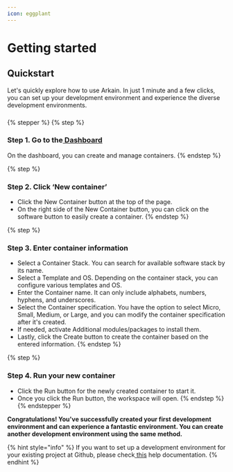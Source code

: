 ```yaml
---
icon: eggplant
---
```


# Getting started

## Quickstart

Let's quickly explore how to use Arkain. In just 1 minute and a few clicks, you can set up your development environment and experience the diverse development environments.

###

{% stepper %}
{% step %}
### Step 1.  Go to the[ Dashboard](https://ide.goorm.io/my/dashboard)

On the dashboard, you can create and manage containers.
{% endstep %}

{% step %}
### Step 2. Click ‘New container’

* Click the New Container button at the top of the page.
* On the right side of the New Container button, you can click on the software button to easily create a container.
{% endstep %}

{% step %}
### Step 3. Enter container information

* Select a Container Stack. You can search for available software stack by its name.
* Select a Template and OS. Depending on the container stack, you can configure various templates and OS.
* Enter the Container name. It can only include alphabets, numbers, hyphens, and underscores.
* Select the Container specification. You have the option to select Micro, Small, Medium, or Large, and you can modify the container specification after it's created.
* If needed, activate Additional modules/packages to install them.
* Lastly, click the Create button to create the container based on the entered information.
{% endstep %}

{% step %}
### Step 4. Run your new container

* Click the Run button for the newly created container to start it.&#x20;
* Once you click the Run button, the workspace will open.
{% endstep %}
{% endstepper %}

**Congratulations! You've successfully created your first development environment and can experience a fantastic environment. You can create another development environment using the same method.**&#x20;

{% hint style="info" %}
If you want to set up a development environment for your existing  project at Github, please check[ this](https://docs.google.com/document/d/1VRZgHlHNL_yj3q_0KGgQ_5-semdrDR9r3kjOPXK6fKY/edit?tab=t.0#heading=h.xgy5r6wrknqt) help documentation.
{% endhint %}







